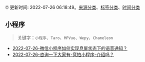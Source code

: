 :alarm_clock: 更新时间: 2022-07-26 06:18:49。[来源分类](../README.md)、[标签分类](../TAGS.md)、[时间分类](../TIMELINE.md)

## 小程序


> 关键字：`小程序`、`Taro`、`MPVue`、`Wepy`、`Chameleon`



- [2022-07-26-微信小程序如何实现息屏状态下的语音通知？](https://www.v2ex.com/t/868783) 
- [2022-07-26-咨询一下大家有-竞拍小程序-介绍吗？](https://www.v2ex.com/t/868768) 